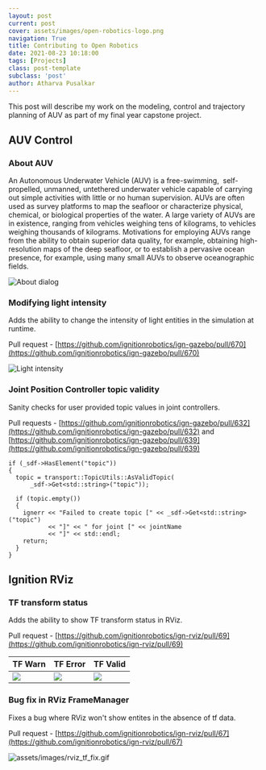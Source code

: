```yaml
---
layout: post
current: post
cover: assets/images/open-robotics-logo.png
navigation: True
title: Contributing to Open Robotics
date: 2021-08-23 10:18:00
tags: [Projects]
class: post-template
subclass: 'post'
author: Atharva Pusalkar
---
```


This post will describe my work on the modeling, control and trajectory planning of AUV as part of my final year capstone project.

## AUV Control

### About AUV

An Autonomous Underwater Vehicle (AUV) is a free-swimming,  self-propelled, unmanned, untethered underwater vehicle capable of carrying out simple activities with little or no human supervision.
AUVs are often used as survey platforms to map the seafloor or characterize physical, chemical, or biological properties of the water. A large variety of AUVs are in existence, ranging from vehicles weighing tens of kilograms, to vehicles weighing thousands of kilograms. Motivations for employing AUVs range from the ability to obtain superior data quality, for example, obtaining high-resolution maps of the deep seafloor, or to establish a pervasive ocean presence, for example, using many small AUVs to observe oceanographic fields.


![About dialog](assets/images/about_dialog.png)

### Modifying light intensity

Adds the ability to change the intensity of light entities in the simulation at runtime.

Pull request - [https://github.com/ignitionrobotics/ign-gazebo/pull/670](https://github.com/ignitionrobotics/ign-gazebo/pull/670)

![Light intensity](assets/images/light_intensity.gif)

### Joint Position Controller topic validity

Sanity checks for user provided topic values in joint controllers.

Pull requests - [https://github.com/ignitionrobotics/ign-gazebo/pull/632](https://github.com/ignitionrobotics/ign-gazebo/pull/632) and [https://github.com/ignitionrobotics/ign-gazebo/pull/639](https://github.com/ignitionrobotics/ign-gazebo/pull/639)

```
if (_sdf->HasElement("topic"))
{
  topic = transport::TopicUtils::AsValidTopic(
      _sdf->Get<std::string>("topic"));

  if (topic.empty())
  {
    ignerr << "Failed to create topic [" << _sdf->Get<std::string>("topic")
           << "]" << " for joint [" << jointName
           << "]" << std::endl;
    return;
  }
}
```

## Ignition RViz

### TF transform status

Adds the ability to show TF transform status in RViz.

Pull request - [https://github.com/ignitionrobotics/ign-rviz/pull/69](https://github.com/ignitionrobotics/ign-rviz/pull/69)

|TF Warn | TF Error | TF Valid |
| ----------- | ----------- | ---------- |
| ![](assets/images/rviz_tf_warn.png) | ![](assets/images/rviz_tf_error.png) | ![](assets/images/rviz_tf_valid.png) |

### Bug fix in RViz FrameManager

Fixes a bug where RViz won't show entites in the absence of tf data.

Pull request - [https://github.com/ignitionrobotics/ign-rviz/pull/67](https://github.com/ignitionrobotics/ign-rviz/pull/67)

![assets/images/rviz_tf_fix.gif](assets/images/rviz_tf_fix.gif)
